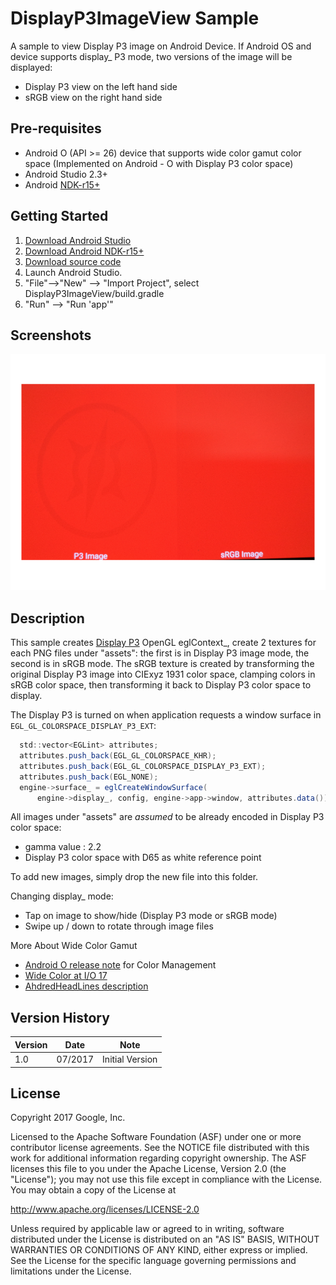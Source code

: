 DisplayP3ImageView Sample
==========================
A sample to view Display P3 image on Android Device. If Android OS and device supports display_ P3 mode, two versions of the image will be displayed:
- Display P3 view on the left hand side
- sRGB view on the right hand side

Pre-requisites
--------------
- Android O (API >= 26) device that supports wide color gamut color space
  (Implemented on Android - O with Display P3 color space)
- Android Studio 2.3+
- Android [NDK-r15+](https://developer.android.com/ndk/downloads/index.html)

Getting Started
---------------
1. [Download Android Studio](https://developer.android.com/studio/index.html)
1. [Download Android NDK-r15+](https://github.com/android-ndk/ndk/wiki)
1. [Download source code](http://www.github.com/googlesamples/android-ndk)
1. Launch Android Studio.
1. "File"-->"New" --> "Import Project", select DisplayP3ImageView/build.gradle
1. "Run" --> "Run 'app'"

Screenshots
-----------
![screenshot](screenshot.png)

Description
-----------
This sample creates [Display P3](http://www.androidbeat.com/2017/04/android-o-feature-highlight-support-wide-color-gamut-profile)
OpenGL eglContext_, create 2 textures
for each PNG files under "assets": the first is in Display P3 image mode,
the second is in sRGB mode.  The sRGB texture is created by transforming the 
original Display P3 image into CIExyz 1931 color space, clamping colors in
sRGB color space, then transforming it back to Display P3 color space to display.

The Display P3 is turned on when application requests a window surface in
`EGL_GL_COLORSPACE_DISPLAY_P3_EXT`:
```java
  std::vector<EGLint> attributes;
  attributes.push_back(EGL_GL_COLORSPACE_KHR);
  attributes.push_back(EGL_GL_COLORSPACE_DISPLAY_P3_EXT);
  attributes.push_back(EGL_NONE);
  engine->surface_ = eglCreateWindowSurface(
      engine->display_, config, engine->app->window, attributes.data());

```
All images under "assets" are *assumed* to be already encoded in Display P3 color
space:
- gamma value : 2.2
- Display P3 color space with D65 as white reference point

To add new images, simply drop the new file into this folder. 

Changing display_ mode:
- Tap on image to show/hide (Display P3 mode or sRGB mode)
- Swipe up / down to rotate through image files

More About Wide Color Gamut
- [Android O release note](https://developer.android.com/preview/api-overview.html) for Color Management
- [Wide Color at I/O 17](https://www.youtube.com/watch?v=r8NeG0wmFXM)
- [AhdredHeadLines description](https://www.androidheadlines.com/2017/03/apps-android-o-will-wide-color-gamut-support.html)


Version History
---------------
| Version   |  Date    |    Note                          |
| --------- | -------- | ---------------------------------|
|    1.0    | 07/2017  |    Initial Version               |


License
-------
Copyright 2017 Google, Inc.

Licensed to the Apache Software Foundation (ASF) under one or more contributor
license agreements.  See the NOTICE file distributed with this work for
additional information regarding copyright ownership.  The ASF licenses this
file to you under the Apache License, Version 2.0 (the "License"); you may not
use this file except in compliance with the License.  You may obtain a copy of
the License at

http://www.apache.org/licenses/LICENSE-2.0

Unless required by applicable law or agreed to in writing, software
distributed under the License is distributed on an "AS IS" BASIS, WITHOUT
WARRANTIES OR CONDITIONS OF ANY KIND, either express or implied.  See the
License for the specific language governing permissions and limitations under
the License.

